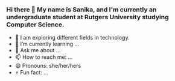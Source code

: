 ### Hi there 👋 My name is Sanika, and I'm currently an undergraduate student at Rutgers University studying Computer Science.


- 🔭 I am exploring different fields in technology.
- 🌱 I’m currently learning ...
- 💬 Ask me about ...
- 📫 How to reach me: ...
- 😄 Pronouns: she/her/hers
- ⚡ Fun fact: ...

